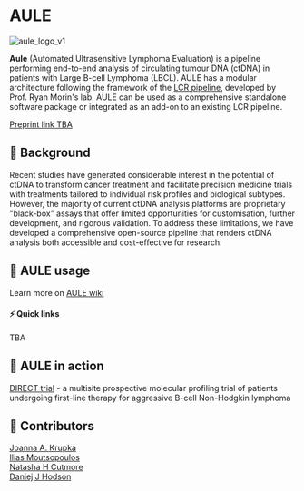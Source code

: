 # AULE

![aule_logo_v1](https://github.com/user-attachments/assets/f53e6b12-0ede-4310-84cf-2633fa547592)

**Aule** (Automated Ultrasensitive Lymphoma Evaluation) is a pipeline performing end-to-end analysis of circulating tumour DNA (ctDNA) in patients with Large B-cell Lymphoma (LBCL). 
AULE has a modular architecture following the framework of the [LCR pipeline](https://lcr-modules.readthedocs.io/en/latest/), developed by Prof. Ryan Morin's lab. AULE can be used as a comprehensive standalone software package or integrated as an add-on to an existing LCR pipeline.

[Preprint link TBA]()
 
## 🔬 Background

Recent studies have generated considerable interest in the potential of ctDNA to transform cancer treatment and facilitate precision medicine trials with treatments tailored to individual risk profiles and biological subtypes. However, the majority of current ctDNA analysis platforms are proprietary "black-box" assays that offer limited opportunities for customisation, further development, and rigorous validation. To address these limitations, we have developed a comprehensive open-source pipeline that renders ctDNA analysis both accessible and cost-effective for research.

## 📒 AULE usage 

Learn more on [AULE wiki]() 

#### ⚡️ Quick links

TBA

## 🎯 AULE in action

[DIRECT trial](https://cctu.org.uk/portfolio/cancer/trials-closed-to-recruitment-in-follow-up/direct) - a multisite prospective molecular profiling trial of patients undergoing first-line therapy for aggressive B-cell Non-Hodgkin lymphoma

## 💪 Contributors 

[Joanna A. Krupka](https://github.com/ashakru)  
[Ilias Moutsopoulos](https://github.com/emouts)  
[Natasha H Cutmore](https://github.com/nuttynutmore)   
[Daniej J Hodson](https://www.stemcells.cam.ac.uk/people/pi/hodson)  
